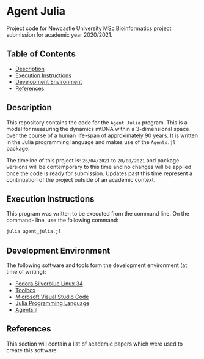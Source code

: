 # Agent Julia

Project code for Newcastle University MSc Bioinformatics project submission for
academic year 2020/2021.

## Table of Contents

- [Description](#description)
- [Execution Instructions](#execution-instructions)
- [Development Environment](#development-environment)
- [References](#references)

## Description

This repository contains the code for the `Agent Julia` program. This is a model
for measuring the dynamics mtDNA within a 3-dimensional space over the course of
a human life-span of approximately 90 years. It is written in the Julia
programming language and makes use of the `Agents.jl` package.

The timeline of this project is: `26/04/2021` to `20/08/2021` and package
versions will be contemporary to this time and no changes will be applied once
the code is ready for submission. Updates past this time represent a
continuation of the project outside of an academic context.

## Execution Instructions

This program was written to be executed from the command line. On the command-
line, use the following command:

```bash
julia agent_julia.jl
```

## Development Environment

The following software and tools form the development environment (at time of
writing):

- [Fedora Silverblue Linux 34](https://silverblue.fedoraproject.org/)
- [Toolbox](https://github.com/containers/toolbox)
- [Microsoft Visual Studio Code](https://code.visualstudio.com/)
- [Julia Programming Language](https://julialang.org/)
- [Agents.jl](https://juliadynamics.github.io/Agents.jl/stable/)

## References

This section will contain a list of academic papers which were used to create
this software.
